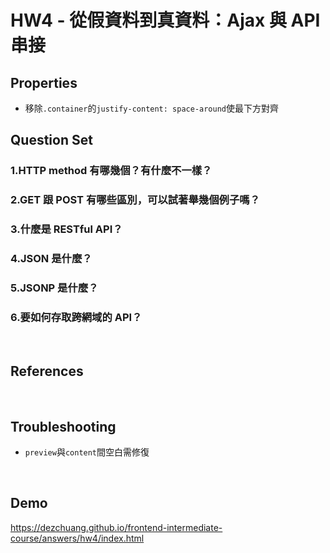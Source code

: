 
# HW4 - 從假資料到真資料：Ajax 與 API 串接

## Properties
* 移除`.container`的`justify-content: space-around`使最下方對齊

## Question Set

### 1.HTTP method 有哪幾個？有什麼不一樣？

### 2.GET 跟 POST 有哪些區別，可以試著舉幾個例子嗎？

### 3.什麼是 RESTful API？

### 4.JSON 是什麼？

### 5.JSONP 是什麼？

### 6.要如何存取跨網域的 API？

<br>

## References

<br>

## Troubleshooting
* `preview`與`content`間空白需修復


<br>

## Demo
https://dezchuang.github.io/frontend-intermediate-course/answers/hw4/index.html
